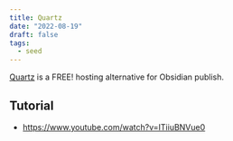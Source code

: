 ```yaml
---
title: Quartz
date: "2022-08-19"
draft: false
tags:
  - seed
---
```


[Quartz](https://github.com/jackyzha0/quartz) is a FREE! hosting alternative for
Obsidian publish.

## Tutorial

- https://www.youtube.com/watch?v=ITiiuBNVue0
